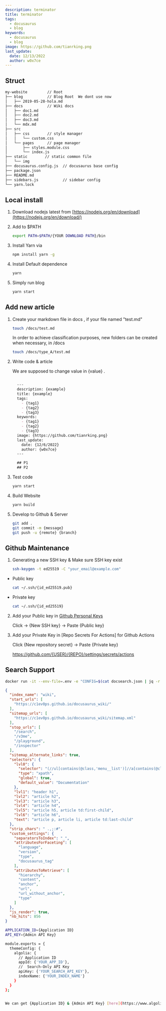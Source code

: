 ```yaml
---
description: terminator
title: terminator
tags:
  - docusaurus
  - blog
keywords:
  - docusaurus
  - blog
image: https://github.com/tianrking.png
last_update:
  date: 12/13/2022
  author: w0x7ce
---
```


## Struct

```bash
my-website         // Root
├── blog           // Blog Root  We dont use now 
│   ├── 2019-05-28-hola.md
├── docs           // Wiki docs
│   ├── doc1.md
│   ├── doc2.md
│   ├── doc3.md
│   └── mdx.md
├── src
│   ├── css        // style manager
│   │   └── custom.css
│   └── pages      // page manager
│       ├── styles.module.css
│       └── index.js
├── static        // static common file 
│   └── img
├── docusaurus.config.js  // docusaurus base config
├── package.json
├── README.md
├── sidebars.js           // sidebar config
└── yarn.lock
```

## Local install

1. Download nodejs latest from [https://nodejs.org/en/download](https://nodejs.org/en/download/) 

2. Add to $PATH 
    
    ```bash
    export PATH=$PATH/{YOUR DOWNLOAD PATH}/bin
    ```

3. Install Yarn via 

    ```bash
    npm install yarn -g
    ```

4. Install Default dependence

    ```bash
    yarn 
    ```

5. Simply run blog

    ```bash
    yarn start
    ```

## Add new article

1. Create your markdown file in docs , if your file named "test.md" 

    ```bash
    touch /docs/test.md
    ```

    In order to achieve classification purposes, new folders can be created when necessary, in /docs

    ```bash
    touch /docs/type_A/test.md
    ```

2. Write code & article

    We are supposed to change value in {value} .

    ```markdown

      ---
      description: {example}
      title: {example}
      tags:
        - {tag1}
        - {tag2}
        - {tag3}
      keywords:
        - {tag1}
        - {tag2}
        - {tag3}
      image: {https://github.com/tianrking.png}
      last_update:
        date: {12/6/2022}
        author: {w0x7ce}
      ---

      ## P1
      ## P2

    ```

3. Test code 

    ```bash
    yarn start
    ```

4. Build Website

    ```bash
    yarn build
    ```

5. Develop to Github & Server

    ```bash
    git add .
    git commit -m {message}
    git push -u {remote} {branch}
    ```

## Github Maintenance

1. Generating a new SSH key & Make sure SSH key exist

    ```bash
    ssh-keygen -t ed25519 -C "your_email@example.com"
    ```

  - Public key
    
    ```bash
    cat ~/.ssh/{id_ed25519.pub}
    ```
  
  - Private key

    ```bash
    cat ~/.ssh/{id_ed25519}
    ```

2. Add your Public key in [Github Personal Keys](https://github.com/settings/keys)
   
    Click -> {New SSH key} -> Paste {Public key}

3. Add your Private Key in [Repo Secrets For Actions] for Github Actions

    Click {New repository secret} -> Paste {Private key}

    https://github.com/{USER}/{REPO}/settings/secrets/actions


## Search Support

```bash
docker run -it --env-file=.env -e "CONFIG=$(cat docsearch.json | jq -r tostring)" algolia/docsearch-scraper
```

```json title="docsearch.json"
{
  "index_name": "wiki",
  "start_urls": [
    "https://c1ev0ps.github.io/docusaurus_wiki/"
  ],
  "sitemap_urls": [
    "https://c1ev0ps.github.io/docusaurus_wiki/sitemap.xml"
  ],
  "stop_urls": [
    "/search",
    "/v3me",
    "/playground",
    "/inspector"
  ],
  "sitemap_alternate_links": true,
  "selectors": {
    "lvl0": {
      "selector": "(//ul[contains(@class,'menu__list')]//a[contains(@class, 'menu__link menu__link--sublist menu__link--active')]/text() | //nav[contains(@class, 'navbar')]//a[contains(@class, 'navbar__link--active')]/text())[last()]",
      "type": "xpath",
      "global": true,
      "default_value": "Documentation"
    },
    "lvl1": "header h1",
    "lvl2": "article h2",
    "lvl3": "article h3",
    "lvl4": "article h4",
    "lvl5": "article h5, article td:first-child",
    "lvl6": "article h6",
    "text": "article p, article li, article td:last-child"
  },
  "strip_chars": " .,;:#",
  "custom_settings": {
    "separatorsToIndex": "_",
    "attributesForFaceting": [
      "language",
      "version",
      "type",
      "docusaurus_tag"
    ],
    "attributesToRetrieve": [
      "hierarchy",
      "content",
      "anchor",
      "url",
      "url_without_anchor",
      "type"
    ]
  },
  "js_render": true,
  "nb_hits": 856
}

```

```bash title=".env"
APPLICATION_ID={Application ID}
API_KEY={Admin API Key}
```

```bash title="docusaurus.config.js"
module.exports = {
  themeConfig: {
    algolia: {
      // Application ID
      appId: {'YOUR_APP_ID'},
      //  Search-Only API Key
      apiKey: {'YOUR_SEARCH_API_KEY'},
      indexName: {'YOUR_INDEX_NAME'}
    }
  }
};


We can get {Application ID} & {Admin API Key} [here](https://www.algolia.com/account/api-keys)


